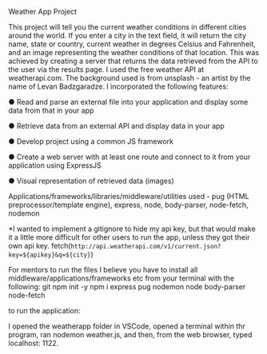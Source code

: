 Weather App Project


This project will tell you the current weather conditions in different cities around the world.  If you enter a city in the text field, it will return the city name, state or country, current weather in degrees Celsius and Fahrenheit, and an image representing the weather conditions of that location.  This was achieved by creating a server that returns the data retrieved from the API to the user via the results page.  I used the free weather API at weatherapi.com.  The background used is from unsplash - an artist by the name of Levan Badzgaradze. I incorporated the following features:


● Read and parse an external file into your application and display some data from that in your app

● Retrieve data from an external API and display data in your app 

● Develop project using a common JS framework

● Create a web server with at least one route and connect to it from your application using ExpressJS

● Visual representation of retrieved data (images)

Applications/frameworks/libraries/middleware/utilities used - pug (HTML preprocessor/template engine), express, node, body-parser, node-fetch, nodemon

*I wanted to implement a gitignore to hide my api key, but that would make it a little more difficult for other users to run the app, unless they got their own api key. 
fetch(`http://api.weatherapi.com/v1/current.json?key=${apikey}&q=${city}`)

For mentors to run the files I believe you have to install all middleware/applications/frameworks etc from your terminal with the following:
git
npm init -y
npm i express pug nodemon node body-parser node-fetch

to run the application:

 I opened the weatherapp folder in VSCode, opened a terminal within thr program,  ran nodemon weather.js, and then, from the web browser, typed localhost: 1122. 